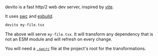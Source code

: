 devito is a fast http/2 web dev server, inspired by [vite](https://vitejs.dev/).

It uses [swc](https://swc.rs/) and [esbuild](https://esbuild.github.io/).

```sh
devito my-file.tsx
```

The above will serve `my-file.tsx`. It will transform any dependency that is not an ESM module and will refresh on every change.

You will need a [`.swcrc`](https://swc.rs/docs/configuration/swcrc) file at the project's root for the transformations.
